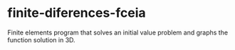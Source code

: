 # finite-diferences-fceia
Finite elements program that solves an initial value problem and graphs the function solution in 3D.
